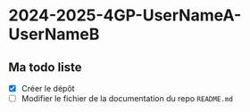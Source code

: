 # 2024-2025-4GP-UserNameA-UserNameB

## Ma todo liste

- [x] Créer le dépôt
- [ ] Modifier le fichier de la documentation du repo `README.md`
